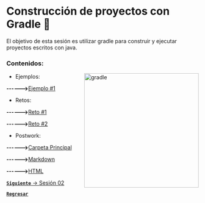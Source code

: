 # Construcción de proyectos con Gradle 🐘

El objetivo de esta sesión es utilizar gradle para construir y ejecutar proyectos escritos con java.

### Contenidos:

<img align="right" src="https://encrypted-tbn0.gstatic.com/images?q=tbn:ANd9GcQNREwlzeyOAYebOq9RVtMQ4k4VSr0cQfwSDLAnQ7SDSpAERkt8MlSVVk5gKivNniF1tOA&usqp=CAU" alt="gradle" width="300"/>

<ul>
    <li>
    Ejemplos:
    </li>
</ul>

<strong>------></strong>[Ejemplo #1](./ejemplos/ejemplo1/build.gradle)
<ul>
    <li>
    Retos:
    </li>
</ul>

<strong>------></strong>[Reto #1](./retos/reto1/src)

<strong>------></strong>[Reto #2](./retos/reto2/src)
  <ul>
    <li>
    Postwork:
    </li>
</ul>  

<strong>------></strong>[Carpeta Principal](./postwork)

<strong>------></strong>[Markdown](./postwork/src/markdown/quickExample.md)

<strong>------></strong>[HTML](./postwork/build/gen-html/quickExample.html)

[**`Siguiente`** -> Sesión 02](../../Sesion02/)

[**`Regresar`**](../)

